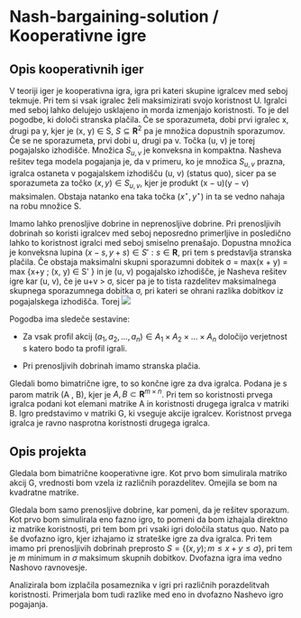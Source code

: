 # Nash-bargaining-solution / Kooperativne igre 

## Opis kooperativnih iger 

V teoriji iger je kooperativna igra, igra pri kateri skupine igralcev med seboj tekmuje. Pri tem si vsak igralec želi maksimizirati svojo koristnost U. Igralci med seboj lahko delujejo usklajeno in morda izmenjajo koristnosti. To je del pogodbe, ki določi stranska plačila. Če se sporazumeta, dobi prvi igralec x, drugi pa y, kjer je (x, y) ∈ S, $S \subseteq \mathbf{R}^2$ pa je množica dopustnih sporazumov. Če
se ne sporazumeta, prvi dobi u, drugi pa v. Točka (u, v) je torej pogajalsko
izhodišče. Množica $S_{u,v}$ je konveksna in kompaktna. Nasheva rešitev tega modela pogajanja je, da v primeru, ko je množica $S_{u, v}$ prazna, igralca ostaneta v pogajalskem izhodišču (u, v) (status quo), sicer pa se sporazumeta za točko $(x, y) ∈ S_{u,v}$, kjer je produkt (x − u)(y − v) maksimalen. Obstaja natanko ena taka
točka $(x^{\star}, y^{\star})$ in ta se vedno nahaja na robu množice S.

Imamo lahko prenosljive dobrine in neprenosljive dobrine. Pri prenosljivih dobrinah so koristi igralcev med seboj neposredno primerljive in posledično lahko to koristnost igralci med seboj smiselno prenašajo. Dopustna množica je konveksna lupina ${(x - s,  y + s) \in S' : s \in \mathbf{R}},$ pri tem s predstavlja stranska plačila. Če obstaja maksimalni skupni sporazumni dobitek σ = max(x + y)  = max {x+y ; (x, y) ∈ S' } in je (u, v) pogajalsko izhodišče, je Nasheva rešitev igre kar (u, v), če je u+v > σ, sicer pa je to tista razdelitev maksimalnega skupnega
sporazumnega dobitka σ, pri kateri se ohrani razlika dobitkov iz pogajalskega
izhodišča. Torej 
<img src="https://render.githubusercontent.com/render/math?math=x^{\star} = \frac{\sigma + u - v}{2}, y^{\star} = \frac{\sigma - u + v}{2} ">

Pogodba ima sledeče sestavine: 

* Za vsak profil akcij $(a_1, a_2, \dots, a_n) \in A_1 \times A_2 \times \dots \times A_n$ določijo verjetnost s katero bodo ta profil igrali.

* Pri prenosljivih dobrinah imamo stranska plačia. 

Gledali bomo bimatrične igre, to so končne igre za dva igralca. Podana je s parom matrik (A , B), kjer je ${A, B} \subset \mathbf{R}^{m \times n}$. Pri tem so koristnosti prvega igralca podani kot elemani matrike A in koristnosti drugega igralca v matriki B. Igro predstavimo v matriki G, ki vseguje akcije igralcev. Koristnost prvega igralca je ravno nasprotna koristnosti drugega igralca.

## Opis projekta

Gledala bom bimatrične kooperativne igre. Kot prvo bom simulirala matriko akcij G, vrednosti bom vzela iz različnih porazdelitev. Omejila se bom na kvadratne matrike.

Gledala bom samo prenosljive dobrine, kar pomeni, da je rešitev sporazum. Kot prvo bom simulirala eno fazno igro, to pomeni da bom izhajala direktno iz matrike koristnosti, pri tem bom pri vsaki igri določila status quo. Nato pa še dvofazno igro, kjer izhajamo iz strateške igre za dva igralca. Pri tem imamo pri prenosljivih dobrinah preprosto $S = \{(x, y);   m \leq x + y \leq \sigma \},$ pri tem je $m$ minimum in $\sigma$ maksimum skupnih dobitkov. Dvofazna igra ima vedno Nashovo ravnovesje. 

Analizirala bom izplačila posameznika v igri pri različnih porazdelitvah koristnosti. Primerjala bom tudi razlike med eno in dvofazno Nashevo igro pogajanja.  
